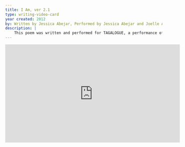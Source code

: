 ```yaml
---
title: I Am, ver 2.1
type: writing-video-card
year created: 2012
by: Written by Jessica Abejar, Performed by Jessica Abejar and Joelle Abejar
description: |
    This poem was written and performed for TAGALOGUE, a performance of original monologues and dialogues of Filipinos living in the United States. "I Am,ver 2.1" is a Filipina-American's confrontation with the Identity Crisis featuring the Girl of Today and the Filipina in Her Veins. The performance took place at Nuyorican Poets Cafe, New York, NY in October 2012. 
---
```

<iframe width="560" height="315" src="https://www.youtube.com/embed/-J6dnUX9uaw" frameborder="0" allow="accelerometer; autoplay; encrypted-media; gyroscope; picture-in-picture" allowfullscreen></iframe>